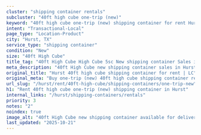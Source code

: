 ```yaml
---
cluster: "shipping container rentals"
subcluster: "40ft high cube one-trip (new)"
keyword: "40ft high cube one-trip (new) shipping container for rent Hurst, TX"
intent: "Transactional-Local"
page_type: "Location-Product"
city: "Hurst, TX"
service_type: "shipping container"
condition: "New"
size: "40ft High Cube"
title_tag: "40ft High Cube High Cube 5sc New shipping container Sales in Hurst | LC Container"
meta_description: "40ft High Cube new shipping container sales in Hurst. High cube containers with extra height. Fast delivery, competitive pricing. Serving shipping containers area. Quote ID: DER. Call (214) 524-4168 for your free quote today."
original_title: "Hurst 40ft high cube shipping container for rent | LC"
original_meta: "Buy one-trip (new) 40ft high cube shipping container rent with local delivery in Hurst, TX. LC Container — local Since 2003. Request a fast quote today."
url_slug: "/hurst/rent/40ft-high-cube/shipping-containers/one-trip-new"
h1: "Rent 40ft high cube one-trip (new) shipping container in Hurst"
internal_links: "/hurst/shipping-containers/rentals"
priority: 3
notes: "2"
noindex: true
image_alt: "40ft High Cube new shipping container available for delivery in Hurst"
last_updated: "2025-10-21"
---
```


<!-- TODO: Add unique city/inventory copy, images, and internal links here. -->
